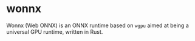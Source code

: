 # wonnx

Wonnx (Web ONNX) is an ONNX runtime based on `wgpu` aimed at being a universal GPU runtime, written in Rust.